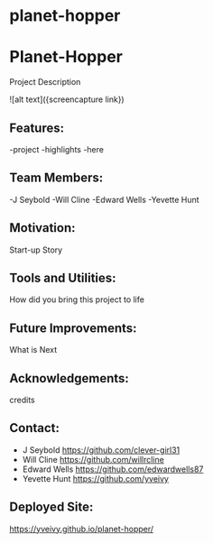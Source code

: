 # planet-hopper

# Planet-Hopper

Project Description

![alt text]({screencapture link})


## Features:

 -project
 -highlights
 -here

## Team Members:

-J Seybold
-Will Cline
-Edward Wells
-Yevette Hunt

## Motivation:

Start-up Story

## Tools and Utilities:

How did you bring this project to life

## Future Improvements:

What is Next

## Acknowledgements:

credits

## Contact:
   - J Seybold https://github.com/clever-girl31
   - Will Cline https://github.com/willrcline
   - Edward Wells https://github.com/edwardwells87
   - Yevette Hunt https://github.com/yveivy

## Deployed Site:
https://yveivy.github.io/planet-hopper/

